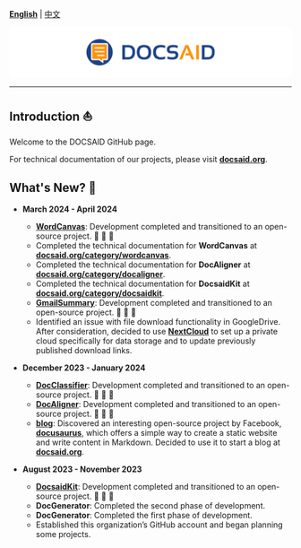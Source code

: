 **[English](./profile/README_en.md)** | [中文](./profile/README.md)

<div align="center">
  <img src="https://github.com/DocsaidLab/.github/blob/main/cover.png" width="1000"/>
</div>

---

## Introduction ⛵

Welcome to the DOCSAID GitHub page.

For technical documentation of our projects, please visit [**docsaid.org**](https://docsaid.org/).

## What's New? 🚀

- **March 2024 - April 2024**

  - [**WordCanvas**](https://github.com/DocsaidLab/WordCanvas): Development completed and transitioned to an open-source project. 🎉 🎉 🎉
  - Completed the technical documentation for **WordCanvas** at [**docsaid.org/category/wordcanvas**](https://docsaid.org/category/wordcanvas).
  - Completed the technical documentation for **DocAligner** at [**docsaid.org/category/docaligner**](https://docsaid.org/category/docaligner).
  - Completed the technical documentation for **DocsaidKit** at [**docsaid.org/category/docsaidkit**](https://docsaid.org/category/docsaidkit).
  - [**GmailSummary**](https://github.com/DocsaidLab/GmailSummary): Development completed and transitioned to an open-source project. 🎉 🎉 🎉
  - Identified an issue with file download functionality in GoogleDrive. After consideration, decided to use [**NextCloud**](https://github.com/nextcloud) to set up a private cloud specifically for data storage and to update previously published download links.

- **December 2023 - January 2024**

  - [**DocClassifier**](https://github.com/DocsaidLab/DocClassifier): Development completed and transitioned to an open-source project. 🎉 🎉 🎉
  - [**DocAligner**](https://github.com/DocsaidLab/DocAligner): Development completed and transitioned to an open-source project. 🎉 🎉 🎉
  - [**blog**](https://github.com/DocsaidLab/blog): Discovered an interesting open-source project by Facebook, [**docusaurus**](https://github.com/facebook/docusaurus), which offers a simple way to create a static website and write content in Markdown. Decided to use it to start a blog at [**docsaid.org**](https://docsaid.org/).

- **August 2023 - November 2023**

  - [**DocsaidKit**](https://github.com/DocsaidLab/DocsaidKit): Development completed and transitioned to an open-source project. 🎉 🎉 🎉
  - **DocGenerator**: Completed the second phase of development.
  - **DocGenerator**: Completed the first phase of development.
  - Established this organization’s GitHub account and began planning some projects.
